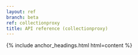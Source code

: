 ```yaml
---
layout: ref
branch: beta
ref: collectionproxy
title: API reference (collectionproxy)
---
```

{% include anchor_headings.html html=content %}